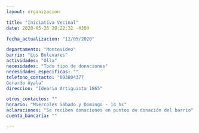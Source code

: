 ```yaml
---
layout: organizacion

title: "Iniciativa Vecinal"
date: 2020-05-26 20:22:32 -0300

fecha_actualizacion: "12/05/2020"

departamento: "Montevideo"
barrio: "Los Bulevares"
actividades: "Olla"
necesidades: "Todo tipo de donaciones"
necesidades_especificas: ""
telefono_contacto: "093804377
Gerardo Ayala"
direccion: "Ideario Artiguista 1865"

otros_contactos: ""
horario: "Miércoles Sábado y Domingo - 14 hs"
aclaraciones: "Se reciben donaciones en puntos de donación del barrio"
cuenta_bancaria: ""

---
```

